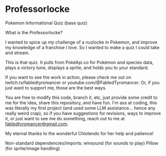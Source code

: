 # Professorlocke
Pokemon Informational Quiz (base quiz)

What is the Professorlocke?

I wanted to spice up my challenge of a nuzlocke in Pokemon, and improve my knowledge of a franchise I love. So I wanted to make a quiz I could take and stream.

This is that quiz. It pulls from PokéApi.co for Pokémon and species data, plays a victory tune, displays a sprite, and holds you to your standard.

If you want to see the work in action, please check me out on twitch.tv/fabledtyromancer or youtube.com/@FabledTyromancer. Or, if you just want to support me, those are the best ways.

You are free to modify this code, branch it, etc, just provide some credit to me for the idea, share this repository, and have fun. I'm ass at coding, this was literally my first project (and used some LLM assistance... hence any really weird crap), so if you have suggestions for revisions, ways to improve it, or just want to see me do something, reach out to me at fabledtyromancer@gmail.com.

My eternal thanks to the wonderful Chlotendo for her help and patience!

Non-standard dependencies/imports:
winsound (for sounds to play)
Pillow (for sprite/image handling)
